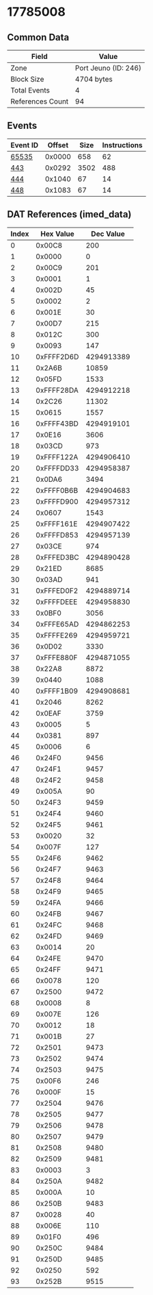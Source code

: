 # 17785008

## Common Data

| Field            | Value                |
|------------------|----------------------|
| Zone             | Port Jeuno (ID: 246) |
| Block Size       | 4704 bytes           |
| Total Events     | 4                    |
| References Count | 94                   |

## Events

| Event ID            | Offset   |   Size |   Instructions |
|---------------------|----------|--------|----------------|
| [65535](./65535.md) | 0x0000   |    658 |             62 |
| [443](./443.md)     | 0x0292   |   3502 |            488 |
| [444](./444.md)     | 0x1040   |     67 |             14 |
| [448](./448.md)     | 0x1083   |     67 |             14 |

## DAT References (imed_data)

|   Index | Hex Value   |   Dec Value |
|---------|-------------|-------------|
|       0 | 0x00C8      |         200 |
|       1 | 0x0000      |           0 |
|       2 | 0x00C9      |         201 |
|       3 | 0x0001      |           1 |
|       4 | 0x002D      |          45 |
|       5 | 0x0002      |           2 |
|       6 | 0x001E      |          30 |
|       7 | 0x00D7      |         215 |
|       8 | 0x012C      |         300 |
|       9 | 0x0093      |         147 |
|      10 | 0xFFFF2D6D  |  4294913389 |
|      11 | 0x2A6B      |       10859 |
|      12 | 0x05FD      |        1533 |
|      13 | 0xFFFF28DA  |  4294912218 |
|      14 | 0x2C26      |       11302 |
|      15 | 0x0615      |        1557 |
|      16 | 0xFFFF43BD  |  4294919101 |
|      17 | 0x0E16      |        3606 |
|      18 | 0x03CD      |         973 |
|      19 | 0xFFFF122A  |  4294906410 |
|      20 | 0xFFFFDD33  |  4294958387 |
|      21 | 0x0DA6      |        3494 |
|      22 | 0xFFFF0B6B  |  4294904683 |
|      23 | 0xFFFFD900  |  4294957312 |
|      24 | 0x0607      |        1543 |
|      25 | 0xFFFF161E  |  4294907422 |
|      26 | 0xFFFFD853  |  4294957139 |
|      27 | 0x03CE      |         974 |
|      28 | 0xFFFED3BC  |  4294890428 |
|      29 | 0x21ED      |        8685 |
|      30 | 0x03AD      |         941 |
|      31 | 0xFFFED0F2  |  4294889714 |
|      32 | 0xFFFFDEEE  |  4294958830 |
|      33 | 0x0BF0      |        3056 |
|      34 | 0xFFFE65AD  |  4294862253 |
|      35 | 0xFFFFE269  |  4294959721 |
|      36 | 0x0D02      |        3330 |
|      37 | 0xFFFE880F  |  4294871055 |
|      38 | 0x22A8      |        8872 |
|      39 | 0x0440      |        1088 |
|      40 | 0xFFFF1B09  |  4294908681 |
|      41 | 0x2046      |        8262 |
|      42 | 0x0EAF      |        3759 |
|      43 | 0x0005      |           5 |
|      44 | 0x0381      |         897 |
|      45 | 0x0006      |           6 |
|      46 | 0x24F0      |        9456 |
|      47 | 0x24F1      |        9457 |
|      48 | 0x24F2      |        9458 |
|      49 | 0x005A      |          90 |
|      50 | 0x24F3      |        9459 |
|      51 | 0x24F4      |        9460 |
|      52 | 0x24F5      |        9461 |
|      53 | 0x0020      |          32 |
|      54 | 0x007F      |         127 |
|      55 | 0x24F6      |        9462 |
|      56 | 0x24F7      |        9463 |
|      57 | 0x24F8      |        9464 |
|      58 | 0x24F9      |        9465 |
|      59 | 0x24FA      |        9466 |
|      60 | 0x24FB      |        9467 |
|      61 | 0x24FC      |        9468 |
|      62 | 0x24FD      |        9469 |
|      63 | 0x0014      |          20 |
|      64 | 0x24FE      |        9470 |
|      65 | 0x24FF      |        9471 |
|      66 | 0x0078      |         120 |
|      67 | 0x2500      |        9472 |
|      68 | 0x0008      |           8 |
|      69 | 0x007E      |         126 |
|      70 | 0x0012      |          18 |
|      71 | 0x001B      |          27 |
|      72 | 0x2501      |        9473 |
|      73 | 0x2502      |        9474 |
|      74 | 0x2503      |        9475 |
|      75 | 0x00F6      |         246 |
|      76 | 0x000F      |          15 |
|      77 | 0x2504      |        9476 |
|      78 | 0x2505      |        9477 |
|      79 | 0x2506      |        9478 |
|      80 | 0x2507      |        9479 |
|      81 | 0x2508      |        9480 |
|      82 | 0x2509      |        9481 |
|      83 | 0x0003      |           3 |
|      84 | 0x250A      |        9482 |
|      85 | 0x000A      |          10 |
|      86 | 0x250B      |        9483 |
|      87 | 0x0028      |          40 |
|      88 | 0x006E      |         110 |
|      89 | 0x01F0      |         496 |
|      90 | 0x250C      |        9484 |
|      91 | 0x250D      |        9485 |
|      92 | 0x0250      |         592 |
|      93 | 0x252B      |        9515 |
